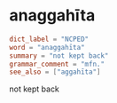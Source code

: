 # anaggahīta

``` toml
dict_label = "NCPED"
word = "anaggahīta"
summary = "not kept back"
grammar_comment = "mfn."
see_also = ["aggahīta"]
```

not kept back

